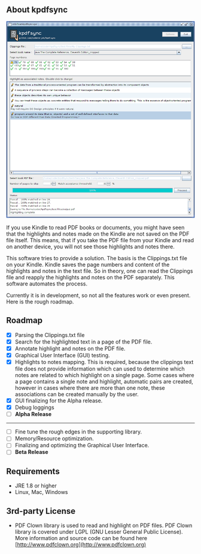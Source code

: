 ## About kpdfsync

![Screenshot](/docs/images/screenshot_alpha.png)

If you use Kindle to read PDF books or documents, you might have seen that the highlights and notes
made on the Kindle are not saved on the PDF file itself. This means, that if you take the PDF file
from your Kindle and read on another device, you will not see those highlights and notes there.

This software tries to provide a solution. The basis is the Clippings.txt file on your Kindle.
Kindle saves the page numbers and content of the highlights and notes in the text file. So in
theory, one can read the Clippings file and reapply the highlights and notes on the PDF separately.
This software automates the process.

Currently it is in development, so not all the features work or even present. Here is the rough
roadmap.

## Roadmap

- [X] Parsing the Clippings.txt file
- [X] Search for the highlighted text in a page of the PDF file.
- [X] Annotate highlight and notes on the PDF file.
- [X] Graphical User Interface (GUI) testing.
- [X] Highlights to notes mapping. This is required, because the clippings text file does not
  provide information which can used to determine which notes are related to which highlight on a
  single page. Some cases where a page contains a single note and highlight, automatic pairs are
  created, however in cases where there are more than one note, these associations can be created
  manually by the user.
- [X] GUI finalizing for the Alpha release.
- [X] Debug loggings
- [ ] **Alpha Release**

----

- [ ] Fine tune the rough edges in the supporting library.
- [ ] Memory/Resource optimization.
- [ ] Finalizing and optimizing the Graphical User Interface.
- [ ] **Beta Release**

## Requirements
- JRE 1.8 or higher
- Linux, Mac, Windows

## 3rd-party License

* PDF Clown library is used to read and highlight on PDF files. PDF Clown library is covered under
LGPL (GNU Lesser General Public License).
More information and source code can be found here [http://www.pdfclown.org](http://www.pdfclown.org)
